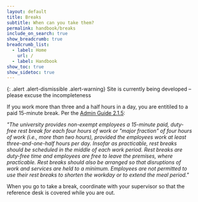 ```yaml
---
layout: default
title: Breaks
subtitle: When can you take them?
permalink: handbook/breaks
include_on_search: true
show_breadcrumb: true
breadcrumb_list:
  - label: Home
    url: /
  - label: Handbook
show_toc: true
show_sidetoc: true
---
```

{: .alert .alert-dismissible .alert-warning}
Site is currently being developed – please excuse the incompleteness

If you work more than three and a half hours in a day, you are entitiled to a paid 15-minute break. Per the [Admin Guide 2.1.5](https://adminguide.stanford.edu/chapters/human-resources/staff-employment-policies/compensation-staff-employees): 

*"The university provides non-exempt employees a 15-minute paid, duty-free rest break for each four hours of work or "major fraction" of four hours of work (i.e., more than two hours), provided the employees work at least three-and-one-half hours per day. Insofar as practicable, rest breaks should be scheduled in the middle of each work period. Rest breaks are duty-free time and employees are free to leave the premises, where practicable. Rest breaks should also be arranged so that disruptions of work and services are held to a minimum. Employees are not permitted to use their rest breaks to shorten the workday or to extend the meal period."*

When you go to take a break, coordinate with your supervisor so that the reference desk is covered while you are out.

